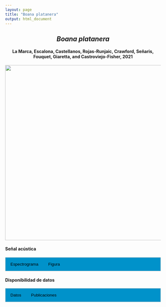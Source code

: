 ```yaml
---
layout: page
title: "Boana platanera"
output: html_document
---
```


<style>
/* Simplified CSS for tabs */
.tab {
  overflow: hidden;
  border: 1px solid #ccc;
  background-color: #0092ca;
}
.tab button {
  background-color: inherit;
  float: left;
  border: none;
  cursor: pointer;
  padding: 14px 16px;
  transition: background-color 0.3s;
}
.tab button:hover {
  background-color: #ddd;
}
.tab button.active {
  background-color: #ccc;
}
.tabcontent {
  display: none;
  padding: 6px 12px;
  border: 1px solid #ccc;
  border-top: none;
}
.audio-container {
  margin-bottom: 10px;
}
body h1 {
  display: none;
}
</style>

<script>
function openTab(evt, tabName) {
  document.querySelectorAll('.tabcontent').forEach(tab => tab.style.display = "none");
  document.querySelectorAll('.tablinks').forEach(link => link.classList.remove('active'));
  document.getElementById(tabName).style.display = "block";
  evt.currentTarget.classList.add('active');
}
</script>

<!-- Species presentation -->
<div style="text-align: center;">
  <h2><i>Boana platanera</i></h2>
  <h4>La Marca, Escalona, Castellanos, Rojas-Runjaic, Crawford, Señaris, Fouquet, Giaretta, and Castroviejo-Fisher, 2021</h4>
  <img src="{{ site.baseurl }}/images/especie_Boana_platanera.png" style="width:15cm;">
</div>

#### Señal acústica

<!-- Tabs section -->
<div class="tab">
  <button class="tablinks" onclick="openTab(event, 'Espectro')">Espectrograma</button>
  <button class="tablinks" onclick="openTab(event, 'fig')">Figura</button>
</div>

<!-- Seccion Espectrograma -->
<div id="Espectro" class="tabcontent" style="text-align: center;">
  <video width="100%" height="auto" controls>
    <source src="{{ site.baseurl }}/Espectrograms/dyna_Boana_platanera.mp4" type="video/mp4">
    Tu navegador no soporta el elemento de video.
  </video>
</div>

<!-- Seccion Figura -->
<div id="fig" class="tabcontent" style="text-align: center;">
  <img src="{{ site.baseurl }}/images/spec_Boana_platanera.png" style="width:15cm;">
</div>

#### Disponibilidad de datos

<!-- Tabs section -->
<div class="tab">
  <button class="tablinks" onclick="openTab(event, 'dat')">Datos</button>
  <button class="tablinks" onclick="openTab(event, 'pubs')">Publicaciones</button>
</div>

<!-- Seccion Datos -->
<div id="dat" class="tabcontent">

  <p><strong>Disponibles en CSA-IAVH</strong></p>
  <p><a href="http://colecciones.humboldt.org.co/rec/sonidos/IAvH-CSA-34265/IAvH-CSA-34265.wav" target="_blank">IAvH-CSA-34265</a></p>
  <p><a href="http://colecciones.humboldt.org.co/rec/sonidos/IAvH-CSA-34268/IAvH-CSA-34268.wav" target="_blank">IAvH-CSA-34268</a></p>
  <p><a href="http://colecciones.humboldt.org.co/rec/sonidos/IAvH-CSA-34272/IAvH-CSA-34272.wav" target="_blank">IAvH-CSA-34272</a></p>
  <p><a href="http://colecciones.humboldt.org.co/rec/sonidos/IAvH-CSA-34409/IAvH-CSA-34409.wav" target="_blank">IAvH-CSA-34409</a></p>
  <p><a href="http://colecciones.humboldt.org.co/rec/sonidos/IAvH-CSA-34470/IAvH-CSA-34470.wav" target="_blank">IAvH-CSA-34470</a></p>
  <p><a href="http://colecciones.humboldt.org.co/rec/sonidos/IAvH-CSA-34639/IAvH-CSA-34639.wav" target="_blank">IAvH-CSA-34639</a></p>
  <p><a href="http://colecciones.humboldt.org.co/rec/sonidos/IAvH-CSA-36550/IAvH-CSA-36550.wav" target="_blank">IAvH-CSA-36550</a></p>
  <p><a href="http://colecciones.humboldt.org.co/rec/sonidos/IAvH-CSA-36552/IAvH-CSA-36552.wav" target="_blank">IAvH-CSA-36552</a></p>

  <p><strong>Disponibles en Figshare</strong></p>
  <p>Bernal, M. (2025). Boana platanera. figshare. Media.  
    <a href="https://doi.org/10.6084/m9.figshare.29150411.v1" target="_blank">https://doi.org/10.6084/m9.figshare.29150411.v1</a></p>
 
  <p><strong>Disponibles en iNaturalist</strong></p>
  <p><a href="https://www.inaturalist.org/observations?place_id=7196&sounds&taxon_id=1251425" target="_blank">Boana platanera</a></p>

</div>

<!-- Seccion Publicaciones -->
<div id="pubs" class="tabcontent">
  <p><strong>Bernal, M.H., Montealegre, D.P., Páez, C.A.</strong> (2004). Estudio de la vocalización de trece especies de anuros del municipio de Ibagué, Colombia. Revista de la Academia Colombiana de Ciencias Exactas, Físicas y Naturales 28: 385-390.. 
  <a href="https://doi.org/10.18257/raccefyn.28(108).2004.2135" target="_blank">https://doi.org/10.18257/raccefyn.28(108).2004.2135</a></p>
  <p><strong>***</strong><i>El artículo donde se publicó el canto de advertencia no disponibiliza los audios o datos asociados.</i></p>
</div>
